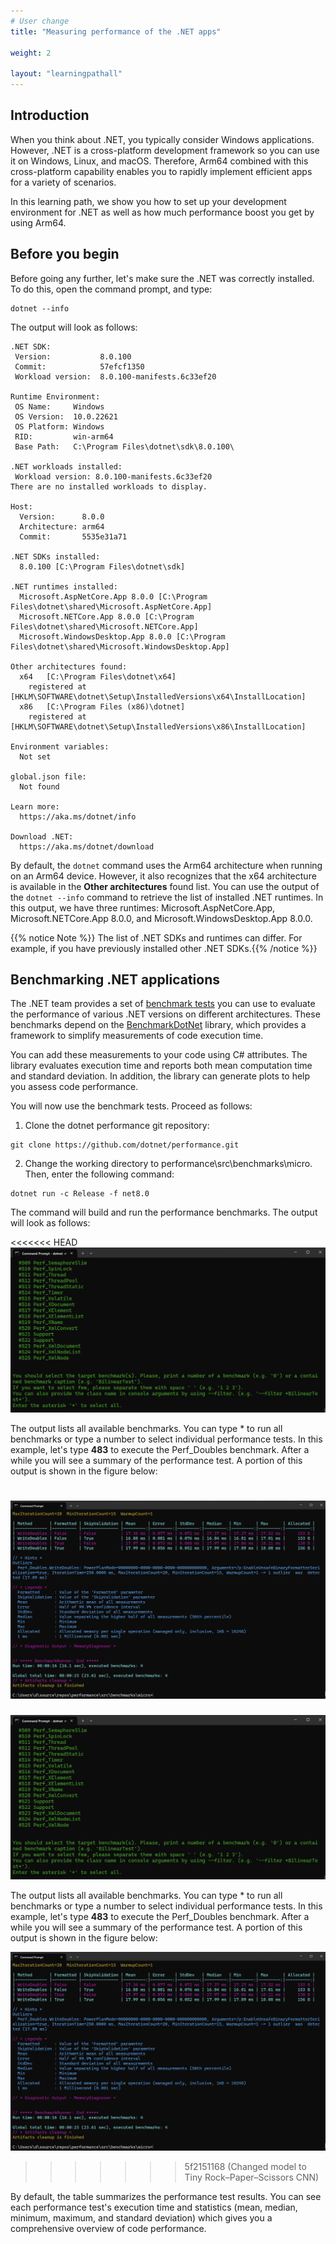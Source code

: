 ```yaml
---
# User change
title: "Measuring performance of the .NET apps"

weight: 2

layout: "learningpathall"
---
```


## Introduction
When you think about .NET, you typically consider Windows applications. However, .NET is a cross-platform development framework so you can use it on Windows, Linux, and macOS. Therefore, Arm64 combined with this cross-platform capability enables you to rapidly implement efficient apps for a variety of scenarios.

In this learning path, we show you how to set up your development environment for .NET as well as how much performance boost you get by using Arm64.

## Before you begin
Before going any further, let's make sure the .NET was correctly installed. To do this, open the command prompt, and type:

```console
dotnet --info
```

The output will look as follows:

```output
.NET SDK:
 Version:           8.0.100
 Commit:            57efcf1350
 Workload version:  8.0.100-manifests.6c33ef20

Runtime Environment:
 OS Name:     Windows
 OS Version:  10.0.22621
 OS Platform: Windows
 RID:         win-arm64
 Base Path:   C:\Program Files\dotnet\sdk\8.0.100\

.NET workloads installed:
 Workload version: 8.0.100-manifests.6c33ef20
There are no installed workloads to display.

Host:
  Version:      8.0.0
  Architecture: arm64
  Commit:       5535e31a71

.NET SDKs installed:
  8.0.100 [C:\Program Files\dotnet\sdk]

.NET runtimes installed:
  Microsoft.AspNetCore.App 8.0.0 [C:\Program Files\dotnet\shared\Microsoft.AspNetCore.App]
  Microsoft.NETCore.App 8.0.0 [C:\Program Files\dotnet\shared\Microsoft.NETCore.App]
  Microsoft.WindowsDesktop.App 8.0.0 [C:\Program Files\dotnet\shared\Microsoft.WindowsDesktop.App]

Other architectures found:
  x64   [C:\Program Files\dotnet\x64]
    registered at [HKLM\SOFTWARE\dotnet\Setup\InstalledVersions\x64\InstallLocation]
  x86   [C:\Program Files (x86)\dotnet]
    registered at [HKLM\SOFTWARE\dotnet\Setup\InstalledVersions\x86\InstallLocation]

Environment variables:
  Not set

global.json file:
  Not found

Learn more:
  https://aka.ms/dotnet/info

Download .NET:
  https://aka.ms/dotnet/download
```

By default, the `dotnet` command uses the Arm64 architecture when running on an Arm64 device. However, it also recognizes that the x64 architecture is available in the **Other architectures** found list. You can use the output of the `dotnet --info` command to retrieve the list of installed .NET runtimes. In this output, we have three runtimes: Microsoft.AspNetCore.App, Microsoft.NETCore.App 8.0.0, and Microsoft.WindowsDesktop.App 8.0.0.

{{% notice Note %}} The list of .NET SDKs and runtimes can differ. For example, if you have previously installed other .NET SDKs.{{% /notice %}}

## Benchmarking .NET applications
The .NET team provides a set of [benchmark tests](https://github.com/dotnet/performance) you can use to evaluate the performance of various .NET versions on different architectures. These benchmarks depend on the [BenchmarkDotNet](https://github.com/dotnet/BenchmarkDotNet) library, which provides a framework to simplify measurements of code execution time.

You can add these measurements to your code using C# attributes. The library evaluates execution time and reports both mean computation time and standard deviation. In addition, the library can generate plots to help you assess code performance.

You will now use the benchmark tests. Proceed as follows:

1. Clone the dotnet performance git repository:

```
git clone https://github.com/dotnet/performance.git
```

2. Change the working directory to performance\src\benchmarks\micro. Then, enter the following command:

```
dotnet run -c Release -f net8.0
```

The command will build and run the performance benchmarks. The output will look as follows:

<<<<<<< HEAD
![fig1](figures/01.png)

The output lists all available benchmarks. You can type * to run all benchmarks or type a number to select individual performance tests. In this example, let's type **483** to execute the Perf_Doubles benchmark. After a while you will see a summary of the performance test. A portion of this output is shown in the figure below:

![fig2](figures/02.png)
=======
![fig1](Figures/01.png)

The output lists all available benchmarks. You can type * to run all benchmarks or type a number to select individual performance tests. In this example, let's type **483** to execute the Perf_Doubles benchmark. After a while you will see a summary of the performance test. A portion of this output is shown in the figure below:

![fig2](Figures/02.png)
>>>>>>> 5f2151168 (Changed model to Tiny Rock–Paper–Scissors CNN)

By default, the table summarizes the performance test results. You can see each performance test's execution time and statistics (mean, median, minimum, maximum, and standard deviation) which gives you a comprehensive overview of code performance.
